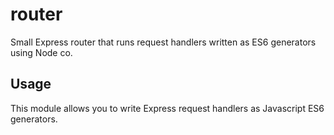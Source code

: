 router
===

Small Express router that runs request handlers written as ES6 generators using
Node co.

Usage
---

This module allows you to write Express request handlers as Javascript ES6
generators.

